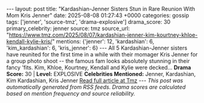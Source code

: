 --- layout: post title: "Kardashian-Jenner Sisters Stun in Rare Reunion With Mom Kris Jenner" date: 2025-08-08 01:27:43 +0000 categories: gossip tags: ['jenner', 'source-tmz', 'drama-explosive'] drama_score: 30 primary_celebrity: jenner source: tmz source_url: "https://www.tmz.com/2025/08/07/kardashian-jenner-kim-kourtney-khloe-kendall-kylie-kris/" mentions: {'jenner': 12, 'kardashian': 6, 'kim_kardashian': 6, 'kris_jenner': 6} --- All 5 Kardashian-Jenner sisters have reunited for the first time in a while with their momager Kris Jenner for a group photo shoot -- the famous fam looks absolutely stunning in their fancy 'fits. Kim, Khloe, Kourtney, Kendall and Kylie were decked… **Drama Score:** 30 | **Level:** EXPLOSIVE **Celebrities Mentioned:** Jenner, Kardashian, Kim Kardashian, Kris Jenner [Read full article at Tmz](https://www.tmz.com/2025/08/07/kardashian-jenner-kim-kourtney-khloe-kendall-kylie-kris/) --- *This post was automatically generated from RSS feeds. Drama scores are calculated based on mention frequency and source reliability.*